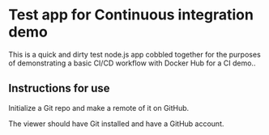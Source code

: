 # Test app for Continuous integration demo

This is a quick and dirty test node.js app cobbled together for the purposes of demonstrating a basic CI/CD workflow with Docker Hub for a CI demo..

## Instructions for use


Initialize a Git repo and make a remote of it on GitHub.

The viewer should have Git installed and have a GitHub account.
